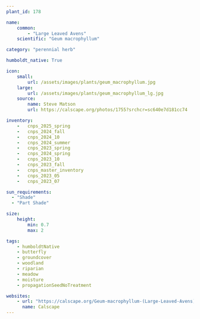 ```yaml
---
plant_id: 178 

name: 
    common: 
        - "Large Leaved Avens"  
    scientific: "Geum macrophyllum"  

category: "perennial herb"

humboldt_native: True

icon: 
    small: 
        url: /assets/images/plants/geum_macrophyllum.jpg 
    large: 
        url: /assets/images/plants/geum_macrophyllum_lg.jpg 
    source: 
        name: Steve Matson 
        url: https://calscape.org/photos/1755?srchcr=sc640e7d181cc74

inventory: 
    -   cnps_2025_spring
    -   cnps_2024_fall
    -   cnps_2024_10
    -   cnps_2024_summer
    -   cnps_2023_spring
    -   cnps_2024_spring
    -   cnps_2023_10
    -   cnps_2023_fall
    -   cnps_master_inventory
    -   cnps_2023_05 
    -   cnps_2023_07

sun_requirements:
  - "Shade"
  - "Part Shade"

size:
    height: 
        min: 0.7 
        max: 2

tags: 
    - humboldtNative
    - butterfly
    - groundcover
    - woodland
    - riparian
    - meadow
    - moisture
    - propagationSeedNoTreatment

websites: 
    - url: "https://calscape.org/Geum-macrophyllum-(Large-Leaved-Avens)"
      name: Calscape
---
```

